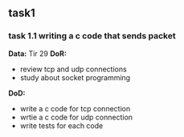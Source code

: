 ## task1

### task 1.1 writing a c code that sends packet 
**Data:** Tir 29
**DoR:**
- review tcp and udp connections
- study about socket programming

**DoD:**
- write a c code for tcp connection
- wrtie a c code for udp connection
- write tests for each code
